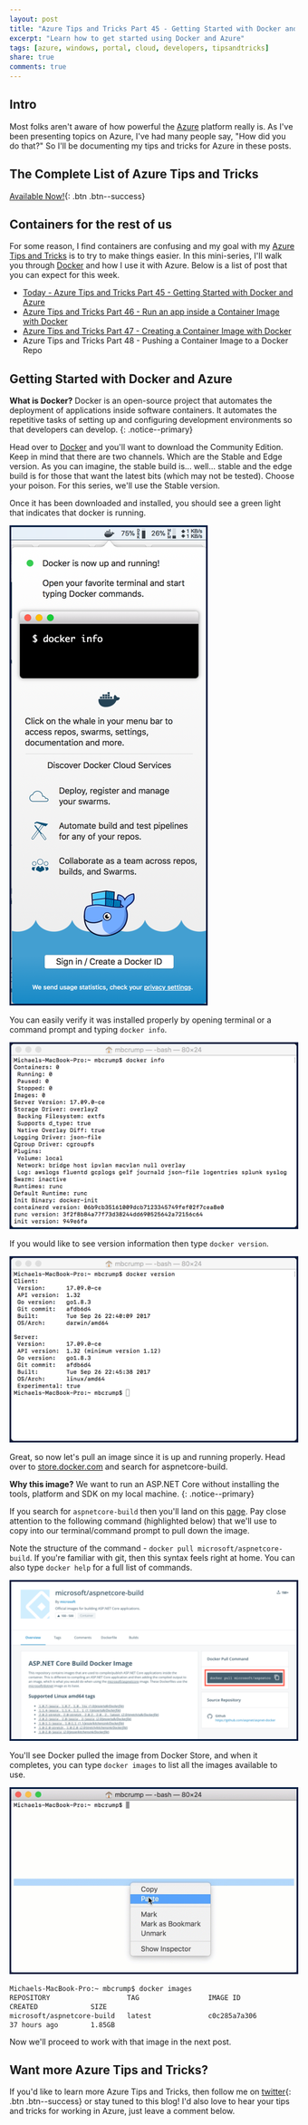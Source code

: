 ```yaml
---
layout: post
title: "Azure Tips and Tricks Part 45 - Getting Started with Docker and Azure"
excerpt: "Learn how to get started using Docker and Azure"
tags: [azure, windows, portal, cloud, developers, tipsandtricks]
share: true
comments: true
---
```


## Intro

Most folks aren't aware of how powerful the [Azure](http://www.azure.com) platform really is. As I've been presenting topics on Azure, I've had many people say, "How did you do that?" So I'll be documenting my tips and tricks for Azure in these posts.

## The Complete List of Azure Tips and Tricks

[Available Now!](https://michaelcrump.net/azure-tips-and-tricks-complete-list/){: .btn .btn--success} 

## Containers for the rest of us

For some reason, I find containers are confusing and my goal with my [Azure Tips and Tricks](https://michaelcrump.net/azure-tips-and-tricks-complete-list/) is to try to make things easier. In this mini-series, I'll walk you through [Docker](https://www.docker.com) and how I use it with Azure. Below is a list of post that you can expect for this week. 

* [Today - Azure Tips and Tricks Part 45 - Getting Started with Docker and Azure](http://www.michaelcrump.net/azure-tips-and-tricks45/)
* [Azure Tips and Tricks Part 46 - Run an app inside a Container Image with Docker](http://www.michaelcrump.net/azure-tips-and-tricks46/)
* [Azure Tips and Tricks Part 47 - Creating a Container Image with Docker](http://www.michaelcrump.net/azure-tips-and-tricks47/)
* Azure Tips and Tricks Part 48 - Pushing a Container Image to a Docker Repo

## Getting Started with Docker and Azure

**What is Docker?** Docker is an open-source project that automates the deployment of applications inside software containers. It automates the repetitive tasks of setting up and configuring development environments so that developers can develop. 
{: .notice--primary}

Head over to [Docker](https://www.docker.com/) and you'll want to download the Community Edition. Keep in mind that there are two channels. Which are the Stable and Edge version. As you can imagine, the stable build is... well... stable and the edge build is for those that want the latest bits (which may not be tested). Choose your poison. For this series, we'll use the Stable version. 

Once it has been downloaded and installed, you should see a green light that indicates that docker is running. 

<img style="border:3px solid #021a40" src="/files/dockerazure1.png">

You can easily verify it was installed properly by opening terminal or a command prompt and typing `docker info`.

<img style="border:3px solid #021a40" src="/files/dockerazure2.png">

If you would like to see version information then type `docker version`. 

<img style="border:3px solid #021a40" src="/files/dockerazure3.png">

Great, so now let's pull an image since it is up and running properly. Head over to [store.docker.com](http://store.docker.com) and search for aspnetcore-build. 

**Why this image?** We want to run an ASP.NET Core without installing the tools, platform and SDK on my local machine. 
{: .notice--primary}

If you search for `aspnetcore-build` then you'll land on this [page](https://store.docker.com/community/images/microsoft/aspnetcore-build). Pay close attention to the following command (highlighted below) that we'll use to copy into our terminal/command prompt to pull down the image. 

Note the structure of the command - `docker pull microsoft/aspnetcore-build`. If you're familiar with git, then this syntax feels right at home. You can also type `docker help` for a full list of commands. 

<img style="border:3px solid #021a40" src="/files/dockerazure4.png">

You'll see Docker pulled the image from Docker Store, and when it completes, you can type `docker images` to list all the images available to use. 

<img style="border:3px solid #021a40" src="/files/dockerazure5.gif">

```text
Michaels-MacBook-Pro:~ mbcrump$ docker images
REPOSITORY                   TAG                 IMAGE ID            CREATED             SIZE
microsoft/aspnetcore-build   latest              c0c285a7a306        37 hours ago        1.85GB
```

Now we'll proceed to work with that image in the next post. 

## Want more Azure Tips and Tricks?

If you'd like to learn more Azure Tips and Tricks, then follow me on [twitter](http://twitter.com/mbcrump){: .btn .btn--success} or stay tuned to this blog! I'd also love to hear your tips and tricks for working in Azure, just leave a comment below. 